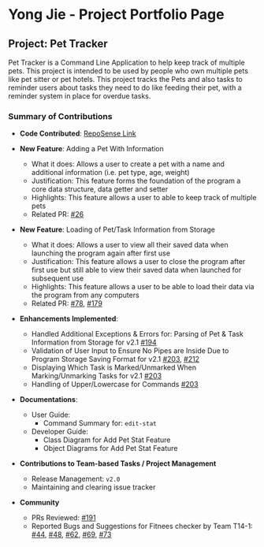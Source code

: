 # Yong Jie - Project Portfolio Page

## Project: Pet Tracker

Pet Tracker is a Command Line Application to help keep track of multiple pets.
This project is intended to be used by people who own multiple pets like pet sitter or pet hotels.
This project tracks the Pets and also tasks to reminder users about tasks they need to do like feeding their pet,
with a reminder system in place for overdue tasks.

### Summary of Contributions

* **Code Contributed**: [RepoSense Link](https://nus-cs2113-ay2223s2.github.io/tp-dashboard/?search=pyongjie&sort=groupTitle&sortWithin=title&timeframe=commit&mergegroup=&groupSelect=groupByRepos&breakdown=true&checkedFileTypes=docs~functional-code~test-code~other&since=2023-02-17&tabOpen=true&tabType=authorship&zFR=false&tabAuthor=pyongjie&tabRepo=AY2223S2-CS2113-T11-3%2Ftp%5Bmaster%5D&authorshipIsMergeGroup=false&authorshipFileTypes=docs~functional-code~test-code&authorshipIsBinaryFileTypeChecked=false&authorshipIsIgnoredFilesChecked=false)


* **New Feature**: Adding a Pet With Information
    * What it does: Allows a user to create a pet with a name and additional information (i.e. pet type, age, weight)
    * Justification: This feature forms the foundation of the program a core data structure, data getter and setter
    * Highlights: This feature allows a user to able to keep track of multiple pets
    * Related PR: [\#26](https://github.com/AY2223S2-CS2113-T11-3/tp/pull/26)


* **New Feature**: Loading of Pet/Task Information from Storage
    * What it does: Allows a user to view all their saved data when launching the program again after first use
    * Justification: This feature allows a user to close the program after first use but still able to view their saved data when launched for subsequent use
    * Highlights: This feature allows a user to be able to load their data via the program from any computers
    * Related PR: [\#78](https://github.com/AY2223S2-CS2113-T11-3/tp/pull/78), [\#179](https://github.com/AY2223S2-CS2113-T11-3/tp/pull/179)


* **Enhancements Implemented**:
    * Handled Additional Exceptions & Errors for: Parsing of Pet & Task Information from Storage for v2.1
      [\#194](https://github.com/AY2223S2-CS2113-T11-3/tp/pull/194)
    * Validation of User Input to Ensure No Pipes are Inside Due to Program Storage Saving Format for v2.1
      [\#203](https://github.com/AY2223S2-CS2113-T11-3/tp/pull/203), [\#212](https://github.com/AY2223S2-CS2113-T11-3/tp/pull/212)
    * Displaying Which Task is Marked/Unmarked When Marking/Unmarking Tasks for v2.1  [\#203](https://github.com/AY2223S2-CS2113-T11-3/tp/pull/203)
    * Handling of Upper/Lowercase for Commands [\#203](https://github.com/AY2223S2-CS2113-T11-3/tp/pull/203)


* **Documentations**:
   * User Guide:
     * Command Summary for: `edit-stat`
   * Developer Guide:
     * Class Diagram for Add Pet Stat Feature
     * Object Diagrams for Add Pet Stat Feature


* **Contributions to Team-based Tasks / Project Management**
  * Release Management: `v2.0`
  * Maintaining and clearing issue tracker


* **Community**
  * PRs Reviewed: [\#191](https://github.com/AY2223S2-CS2113-T11-3/tp/pull/191)
  * Reported Bugs and Suggestions for Fitnees checker by Team T14-1:
      [\#44](https://github.com/AY2223S2-CS2113-T14-1/tp/issues/44),
      [\#48](https://github.com/AY2223S2-CS2113-T14-1/tp/issues/48),
      [\#62](https://github.com/AY2223S2-CS2113-T14-1/tp/issues/62),
      [\#69](https://github.com/AY2223S2-CS2113-T14-1/tp/issues/69),
      [\#73](https://github.com/AY2223S2-CS2113-T14-1/tp/issues/73)
